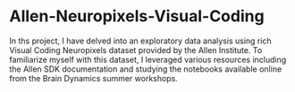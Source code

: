 # Allen-Neuropixels-Visual-Coding
In ths project, I have delved into an exploratory data analysis using rich Visual Coding Neuropixels dataset provided by the Allen Institute. To familiarize myself with this dataset, I leveraged various resources including the Allen SDK documentation and studying the notebooks available online from the Brain Dynamics summer workshops.
